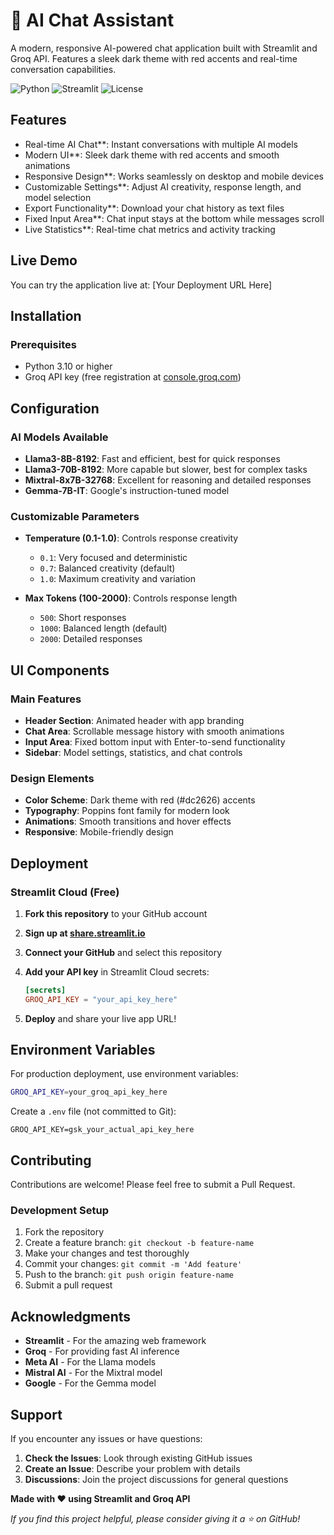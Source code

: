 # 🤖 AI Chat Assistant

A modern, responsive AI-powered chat application built with Streamlit and Groq API. Features a sleek dark theme with red accents and real-time conversation capabilities.

![Python](https://img.shields.io/badge/Python-3.8+-blue.svg)
![Streamlit](https://img.shields.io/badge/Streamlit-1.28+-red.svg)
![License](https://img.shields.io/badge/License-MIT-green.svg)

##  Features

-  Real-time AI Chat**: Instant conversations with multiple AI models
-  Modern UI**: Sleek dark theme with red accents and smooth animations
-  Responsive Design**: Works seamlessly on desktop and mobile devices
-  Customizable Settings**: Adjust AI creativity, response length, and model selection
-  Export Functionality**: Download your chat history as text files
-  Fixed Input Area**: Chat input stays at the bottom while messages scroll
-  Live Statistics**: Real-time chat metrics and activity tracking

##  Live Demo

You can try the application live at: [Your Deployment URL Here]

##  Installation

### Prerequisites

- Python 3.10 or higher
- Groq API key (free registration at [console.groq.com](https://console.groq.com))

##  Configuration

### AI Models Available

- **Llama3-8B-8192**: Fast and efficient, best for quick responses
- **Llama3-70B-8192**: More capable but slower, best for complex tasks
- **Mixtral-8x7B-32768**: Excellent for reasoning and detailed responses
- **Gemma-7B-IT**: Google's instruction-tuned model

### Customizable Parameters

- **Temperature (0.1-1.0)**: Controls response creativity
  - `0.1`: Very focused and deterministic
  - `0.7`: Balanced creativity (default)
  - `1.0`: Maximum creativity and variation

- **Max Tokens (100-2000)**: Controls response length
  - `500`: Short responses
  - `1000`: Balanced length (default)
  - `2000`: Detailed responses

##  UI Components

### Main Features

- **Header Section**: Animated header with app branding
- **Chat Area**: Scrollable message history with smooth animations
- **Input Area**: Fixed bottom input with Enter-to-send functionality
- **Sidebar**: Model settings, statistics, and chat controls

### Design Elements

- **Color Scheme**: Dark theme with red (#dc2626) accents
- **Typography**: Poppins font family for modern look
- **Animations**: Smooth transitions and hover effects
- **Responsive**: Mobile-friendly design

##  Deployment

### Streamlit Cloud (Free)

1. **Fork this repository** to your GitHub account

2. **Sign up at [share.streamlit.io](https://share.streamlit.io)**

3. **Connect your GitHub** and select this repository

4. **Add your API key** in Streamlit Cloud secrets:
   ```toml
   [secrets]
   GROQ_API_KEY = "your_api_key_here"
   ```

5. **Deploy** and share your live app URL!

##  Environment Variables

For production deployment, use environment variables:

```bash
GROQ_API_KEY=your_groq_api_key_here
```

Create a `.env` file (not committed to Git):
```env
GROQ_API_KEY=gsk_your_actual_api_key_here
```

##  Contributing

Contributions are welcome! Please feel free to submit a Pull Request.

### Development Setup

1. Fork the repository
2. Create a feature branch: `git checkout -b feature-name`
3. Make your changes and test thoroughly
4. Commit your changes: `git commit -m 'Add feature'`
5. Push to the branch: `git push origin feature-name`
6. Submit a pull request

##  Acknowledgments

- **Streamlit** - For the amazing web framework
- **Groq** - For providing fast AI inference
- **Meta AI** - For the Llama models
- **Mistral AI** - For the Mixtral model
- **Google** - For the Gemma model

##  Support

If you encounter any issues or have questions:

1. **Check the Issues**: Look through existing GitHub issues
2. **Create an Issue**: Describe your problem with details
3. **Discussions**: Join the project discussions for general questions

**Made with ❤️ using Streamlit and Groq API**

*If you find this project helpful, please consider giving it a ⭐ on GitHub!*
